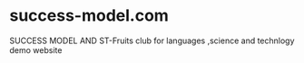 # success-model.com
SUCCESS MODEL AND ST-Fruits club for languages ,science and technlogy
demo website